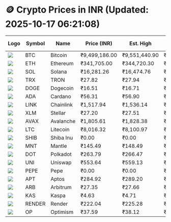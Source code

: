 # 🪙 Crypto Prices in INR (Updated: 2025-10-17 06:21:08)

| Logo | Symbol | Name       | Price (INR) | Est. High | Est. Low | Gross Profit | Fees | Net Profit | ROI % |
|------|--------|------------|-------------|-----------|----------|---------------|------|-------------|--------|
| ![](https://coin-images.coingecko.com/coins/images/1/large/bitcoin.png?1696501400) | BTC    | Bitcoin    | ₹9,499,186.00 | ₹9,551,440.90 | ₹9,446,931.10 | ₹1,106.28 | ₹200.00 | ₹906.28 | 0.91% |
| ![](https://coin-images.coingecko.com/coins/images/279/large/ethereum.png?1696501628) | ETH    | Ethereum   | ₹341,705.00 | ₹344,720.30 | ₹338,689.70 | ₹1,780.57 | ₹200.00 | ₹1,580.57 | 1.58% |
| ![](https://coin-images.coingecko.com/coins/images/4128/large/solana.png?1718769756) | SOL    | Solana     | ₹16,281.26 | ₹16,474.76 | ₹16,087.76 | ₹2,405.56 | ₹200.00 | ₹2,205.56 | 2.21% |
| ![](https://coin-images.coingecko.com/coins/images/1094/large/tron-logo.png?1696502193) | TRX    | TRON       | ₹27.82 | ₹27.94 | ₹27.70 | ₹877.30 | ₹200.00 | ₹677.30 | 0.68% |
| ![](https://coin-images.coingecko.com/coins/images/5/large/dogecoin.png?1696501409) | DOGE   | Dogecoin   | ₹16.51 | ₹16.71 | ₹16.31 | ₹2,409.05 | ₹200.00 | ₹2,209.05 | 2.21% |
| ![](https://coin-images.coingecko.com/coins/images/975/large/cardano.png?1696502090) | ADA    | Cardano    | ₹56.31 | ₹56.90 | ₹55.72 | ₹2,105.04 | ₹200.00 | ₹1,905.04 | 1.91% |
| ![](https://coin-images.coingecko.com/coins/images/877/large/Chainlink_Logo_500.png?1760023405) | LINK   | Chainlink  | ₹1,517.94 | ₹1,536.14 | ₹1,499.74 | ₹2,427.42 | ₹200.00 | ₹2,227.42 | 2.23% |
| ![](https://coin-images.coingecko.com/coins/images/100/large/fmpFRHHQ_400x400.jpg?1735231350) | XLM    | Stellar    | ₹27.20 | ₹27.51 | ₹26.89 | ₹2,286.88 | ₹200.00 | ₹2,086.88 | 2.09% |
| ![](https://coin-images.coingecko.com/coins/images/12559/large/Avalanche_Circle_RedWhite_Trans.png?1696512369) | AVAX   | Avalanche  | ₹1,805.61 | ₹1,828.38 | ₹1,782.84 | ₹2,553.84 | ₹200.00 | ₹2,353.84 | 2.35% |
| ![](https://coin-images.coingecko.com/coins/images/2/large/litecoin.png?1696501400) | LTC    | Litecoin   | ₹8,016.32 | ₹8,100.97 | ₹7,931.67 | ₹2,134.51 | ₹200.00 | ₹1,934.51 | 1.93% |
| ![](https://coin-images.coingecko.com/coins/images/11939/large/shiba.png?1696511800) | SHIB   | Shiba Inu  | ₹0.00 | ₹0.00 | ₹0.00 | ₹1,746.98 | ₹200.00 | ₹1,546.98 | 1.55% |
| ![](https://coin-images.coingecko.com/coins/images/30980/large/Mantle-Logo-mark.png?1739213200) | MNT    | Mantle     | ₹145.49 | ₹148.49 | ₹142.49 | ₹4,210.82 | ₹200.00 | ₹4,010.82 | 4.01% |
| ![](https://coin-images.coingecko.com/coins/images/12171/large/polkadot.png?1696512008) | DOT    | Polkadot   | ₹263.79 | ₹266.47 | ₹261.11 | ₹2,054.32 | ₹200.00 | ₹1,854.32 | 1.85% |
| ![](https://coin-images.coingecko.com/coins/images/12504/large/uniswap-logo.png?1720676669) | UNI    | Uniswap    | ₹553.64 | ₹559.13 | ₹548.15 | ₹2,001.44 | ₹200.00 | ₹1,801.44 | 1.80% |
| ![](https://coin-images.coingecko.com/coins/images/29850/large/pepe-token.jpeg?1696528776) | PEPE   | Pepe       | ₹0.00 | ₹0.00 | ₹0.00 | ₹2,215.23 | ₹200.00 | ₹2,015.23 | 2.02% |
| ![](https://coin-images.coingecko.com/coins/images/26455/large/aptos_round.png?1696525528) | APT    | Aptos      | ₹284.92 | ₹289.20 | ₹280.64 | ₹3,047.64 | ₹200.00 | ₹2,847.64 | 2.85% |
| ![](https://coin-images.coingecko.com/coins/images/16547/large/arb.jpg?1721358242) | ARB    | Arbitrum   | ₹27.35 | ₹27.66 | ₹27.04 | ₹2,274.20 | ₹200.00 | ₹2,074.20 | 2.07% |
| ![](https://coin-images.coingecko.com/coins/images/25751/large/kaspa-icon-exchanges.png?1696524837) | KAS    | Kaspa      | ₹4.63 | ₹4.71 | ₹4.55 | ₹3,494.12 | ₹200.00 | ₹3,294.12 | 3.29% |
| ![](https://coin-images.coingecko.com/coins/images/11636/large/rndr.png?1696511529) | RENDER | Render     | ₹222.04 | ₹225.28 | ₹218.80 | ₹2,965.78 | ₹200.00 | ₹2,765.78 | 2.77% |
| ![](https://coin-images.coingecko.com/coins/images/25244/large/Optimism.png?1696524385) | OP     | Optimism   | ₹37.59 | ₹38.12 | ₹37.06 | ₹2,849.28 | ₹200.00 | ₹2,649.28 | 2.65% |
